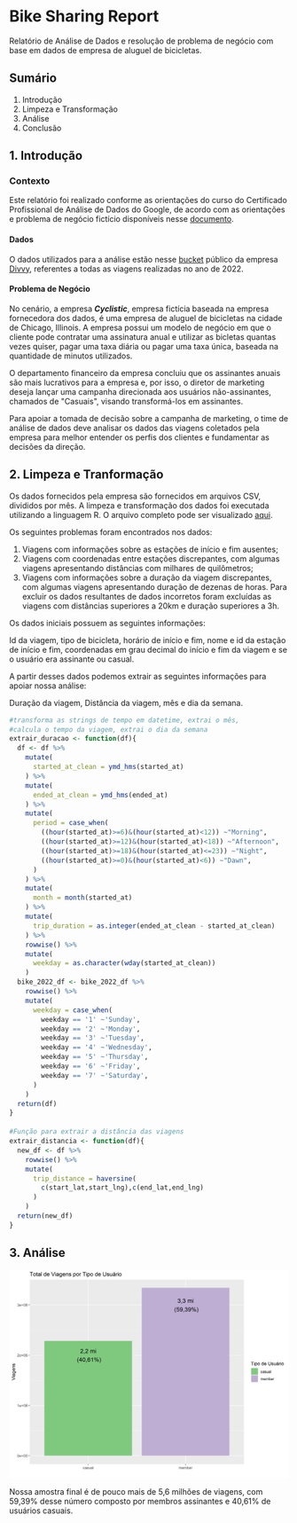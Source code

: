 # Bike Sharing Report
 Relatório de Análise de Dados  e resolução de problema de negócio com base em dados de empresa de aluguel de bicicletas.

## Sumário
1. Introdução
2. Limpeza e Transformação
3. Análise
4. Conclusão

## 1. Introdução

### Contexto

Este relatório foi realizado conforme as orientações do curso do Certificado
Profissional de Análise de Dados do Google, de acordo com as orientações e
problema de negócio fictício disponíveis nesse [documento](https://github.com/lucas-a-correa/Bike-Sharing-Report/blob/main/Bike_Sharing_Business_Problem.pdf).
  
#### Dados
  
O dados utilizados para a análise estão nesse [bucket](https://divvy-tripdata.s3.amazonaws.com/index.html)
público da empresa [Divvy](https://divvybikes.com), referentes a todas as viagens realizadas no ano de 2022.

#### Problema de Negócio

No cenário, a empresa **_Cyclistic_**, empresa fictícia baseada na empresa fornecedora dos dados,
é uma empresa de aluguel de bicicletas na cidade de Chicago, Illinois. A empresa
possui um modelo de negócio em que o cliente pode contratar uma assinatura anual e
utilizar as bicletas quantas vezes quiser, pagar uma taxa diária ou pagar uma taxa única, 
baseada na quantidade de minutos utilizados.

O departamento financeiro da empresa concluiu que os assinantes anuais são mais lucrativos
para a empresa e, por isso, o diretor de marketing deseja lançar uma campanha direcionada
aos usuários não-assinantes, chamados de "Casuais", visando transformá-los em assinantes.

Para apoiar a tomada de decisão sobre a campanha de marketing, o time de análise de dados
deve analisar os dados das viagens coletados pela empresa para melhor entender os perfis dos clientes
e fundamentar as decisões da direção.

## 2. Limpeza e Tranformação

Os dados fornecidos pela empresa são fornecidos em arquivos CSV, divididos por mês.
A limpeza e transformação dos dados foi executada utilizando a linguagem R. O
arquivo completo pode ser visualizado [aqui](https://github.com/lucas-a-correa/Bike-Sharing-Report/blob/main/Scripts/Bike_Cleaning.R).

Os seguintes problemas foram encontrados nos dados:
1. Viagens com informações sobre as estações de início e fim ausentes;
2. Viagens com coordenadas entre estações discrepantes, com algumas viagens apresentando distâncias
com milhares de quilômetros;
3. Viagens com informações sobre a duração da viagem discrepantes, com algumas viagens
apresentando duração de dezenas de horas.
Para excluir os dados resultantes de dados incorretos foram excluídas as viagens
com distâncias superiores a 20km e duração superiores a 3h.

Os dados iniciais possuem as seguintes informações:

Id da viagem, tipo de bicicleta, horário de início e fim, nome e id da estação de início e fim,
coordenadas em grau decimal do início e fim da viagem e se o usuário era assinante ou casual.

A partir desses dados podemos extrair as seguintes informações para apoiar nossa análise:

Duração da viagem, Distância da viagem, mês e dia da semana.

```R
#transforma as strings de tempo em datetime, extrai o mês,
#calcula o tempo da viagem, extrai o dia da semana
extrair_duracao <- function(df){
  df <- df %>% 
    mutate(
      started_at_clean = ymd_hms(started_at)
    ) %>% 
    mutate(
      ended_at_clean = ymd_hms(ended_at)
    ) %>% 
    mutate(
      period = case_when(
        ((hour(started_at)>=6)&(hour(started_at)<12)) ~"Morning",
        ((hour(started_at)>=12)&(hour(started_at)<18)) ~"Afternoon",
        ((hour(started_at)>=18)&(hour(started_at)<=23)) ~"Night",
        ((hour(started_at)>=0)&(hour(started_at)<6)) ~"Dawn",
      )
    ) %>% 
    mutate(
      month = month(started_at)
    ) %>% 
    mutate(
      trip_duration = as.integer(ended_at_clean - started_at_clean)
    ) %>% 
    rowwise() %>% 
    mutate(
      weekday = as.character(wday(started_at_clean))
    )
  bike_2022_df <- bike_2022_df %>% 
    rowwise() %>% 
    mutate(
      weekday = case_when(
        weekday == '1' ~'Sunday',
        weekday == '2' ~'Monday',
        weekday == '3' ~'Tuesday',
        weekday == '4' ~'Wednesday',
        weekday == '5' ~'Thursday',
        weekday == '6' ~'Friday',
        weekday == '7' ~'Saturday',
      )
    )
  return(df)
}

#Função para extrair a distância das viagens
extrair_distancia <- function(df){
  new_df <- df %>% 
    rowwise() %>% 
    mutate(
      trip_distance = haversine(
        c(start_lat,start_lng),c(end_lat,end_lng)
      )
    )
  return(new_df)
}
```
## 3. Análise

![Chart](/Charts/Members.PNG)

Nossa amostra final é de pouco mais de 5,6 milhões de viagens, com 59,39% desse número
composto por membros assinantes e 40,61% de usuários casuais.


